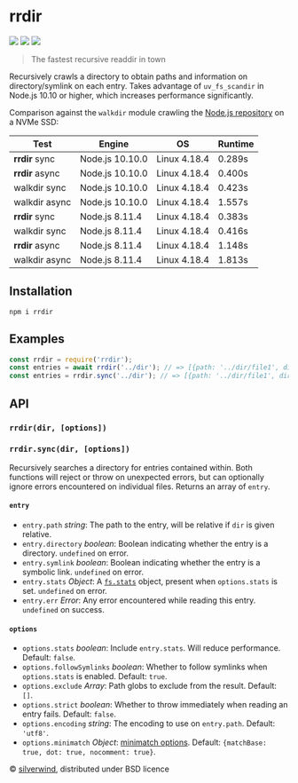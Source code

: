 # rrdir
[![](https://img.shields.io/npm/v/rrdir.svg?style=flat)](https://www.npmjs.org/package/rrdir) [![](https://img.shields.io/npm/dm/rrdir.svg)](https://www.npmjs.org/package/rrdir) [![](https://api.travis-ci.org/silverwind/rrdir.svg?style=flat)](https://travis-ci.org/silverwind/rrdir)

> The fastest recursive readdir in town

Recursively crawls a directory to obtain paths and information on directory/symlink on each entry. Takes advantage of `uv_fs_scandir` in Node.js 10.10 or higher, which increases performance significantly.

Comparison against the `walkdir` module crawling the [Node.js repository](https://github.com/nodejs/node) on a NVMe SSD:

| Test            | Engine          | OS           | Runtime |
|-----------------|-----------------|--------------|---------|
| **rrdir** sync  | Node.js 10.10.0 | Linux 4.18.4 | 0.289s  |
| **rrdir** async | Node.js 10.10.0 | Linux 4.18.4 | 0.400s  |
| walkdir sync    | Node.js 10.10.0 | Linux 4.18.4 | 0.423s  |
| walkdir async   | Node.js 10.10.0 | Linux 4.18.4 | 1.557s  |
| **rrdir** sync  | Node.js 8.11.4  | Linux 4.18.4 | 0.383s  |
| walkdir sync    | Node.js 8.11.4  | Linux 4.18.4 | 0.416s  |
| **rrdir** async | Node.js 8.11.4  | Linux 4.18.4 | 1.148s  |
| walkdir async   | Node.js 8.11.4  | Linux 4.18.4 | 1.813s  |

## Installation
```console
npm i rrdir
```

## Examples
```js
const rrdir = require('rrdir');
const entries = await rrdir('../dir'); // => [{path: '../dir/file1', directory: false, symlink: true}]
const entries = rrdir.sync('../dir'); // => [{path: '../dir/file1', directory: false, symlink: true}]
```

## API

### `rrdir(dir, [options])`
### `rrdir.sync(dir, [options])`

Recursively searches a directory for entries contained within. Both functions will reject or throw on unexpected errors, but can optionally ignore errors encountered on individual files. Returns an array of `entry`.

#### `entry`

- `entry.path` *string*: The path to the entry, will be relative if `dir` is given relative.
- `entry.directory` *boolean*: Boolean indicating whether the entry is a directory. `undefined` on error.
- `entry.symlink` *boolean*: Boolean indicating whether the entry is a symbolic link. `undefined` on error.
- `entry.stats` *Object*: A [`fs.stats`](https://nodejs.org/api/fs.html#fs_class_fs_stats) object, present when `options.stats` is set. `undefined` on error.
- `entry.err` *Error*: Any error encountered while reading this entry. `undefined` on success.

#### `options`

- `options.stats` *boolean*: Include `entry.stats`. Will reduce performance. Default: `false`.
- `options.followSymlinks` *boolean*: Whether to follow symlinks when `options.stats` is enabled. Default: `true`.
- `options.exclude` *Array*: Path globs to exclude from the result. Default: `[]`.
- `options.strict` *boolean*: Whether to throw immediately when reading an entry fails. Default: `false`.
- `options.encoding` *string*: The encoding to use on `entry.path`. Default: `'utf8'`.
- `options.minimatch` *Object*: [minimatch options](https://github.com/isaacs/minimatch#options). Default: `{matchBase: true, dot: true, nocomment: true}`.

© [silverwind](https://github.com/silverwind), distributed under BSD licence

